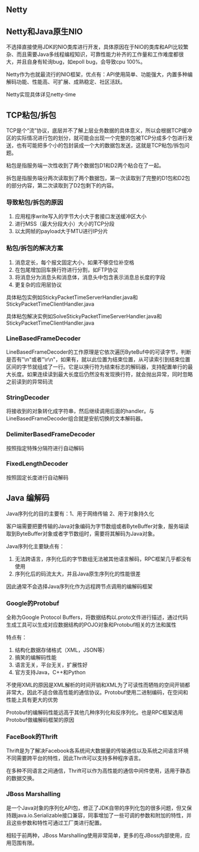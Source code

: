 ## Netty ##
## Netty和Java原生NIO ##
不选择直接使用JDK的NIO类库进行开发，具体原因在于NIO的类库和API比较繁杂、而且需要Java多线程编程知识，可靠性能力补齐的工作量和工作难度都很大，并且自身有轮询bug，如epoll bug，会导致cpu 100%。

Netty作为也就最流行的NIO框架，优点有：API使用简单、功能强大，内置多种编解码功能、性能高、可扩展、成熟稳定、社区活跃。


Netty实现具体详见netty-time

## TCP粘包/拆包 ##

TCP是个“流”协议，底层并不了解上层业务数据的具体意义，所以会根据TCP缓冲区的实际情况进行包的划分，就可能会出现一个完整的包被TCP分成多个包进行发送，也有可能把多个小的包封装成一个大的数据包发送，这就是TCP粘包/拆包问题。

粘包是指服务端一次性收到了两个数据包D1和D2两个粘合在了一起。

拆包是指服务端分两次读取到了两个数据包，第一次读取到了完整的D1包和D2包的部分内容，第二次读取到了D2包剩下的内容。

### 导致粘包/拆包的原因 ###

1. 应用程序write写入的字节大小大于套接口发送缓冲区大小
2. 进行MSS（最大分段大小）大小的TCP分段
3. 以太网帧的payload大于MTU进行IP分片

### 粘包/拆包的解决方案 ###
1. 消息定长，每个报文固定大小，如果不够空位补空格
2. 在包尾增加回车换行符进行分割，如FTP协议
3. 将消息分为消息头和消息体，消息头中包含表示消息总长度的字段
4. 更复杂的应用层协议

具体粘包实例如StickyPacketTimeServerHandler.java和StickyPacketTimeClientHandler.java

具体粘包解决实例如SolveStickyPacketTimeServerHandler.java和StickyPacketTimeClientHandler.java

### LineBasedFrameDecoder ###

LineBasedFrameDecoder的工作原理是它依次遍历ByteBuf中的可读字节，判断是否有"\n"或者"\r\n"，如果有，就以此位置为结束位置，从可读索引到结束位置区间的字节就组成了一行。它是以换行符为结束标志的解码器，支持配置单行的最大长度。如果连续读到最大长度后仍然没有发现换行符，就会抛出异常，同时忽略之前读到的异常码流

### StringDecoder ###
将接收到的对象转化成字符串，然后继续调用后面的handler。与LineBasedFrameDecoder组合就是安航切换的文本解码器。

### DelimiterBasedFrameDecoder ###
按照指定特殊分隔符进行自动解码

### FixedLengthDecoder ###
按照固定长度进行自动解码



## Java 编解码 ##
Java序列化的目的主要有：1、用于网络传输 2、用于对象持久化

客户端需要把要传输的Java对象编码为字节数组或者ByteBuffer对象，服务端读取到ByteBuffer对象或者字节数组时，需要将其解码为Java对象。

Java序列化主要缺点有：

1. 无法跨语言，序列化后的字节数组无法被其他语言解码，RPC框架几乎都没有使用
2. 序列化后的码流太大，并且Java原生序列化的性能很差

因此通常不会选择Java序列化作为远程跨节点调用的编解码框架

### Google的Protobuf ###
全称为Google Protocol Buffers，将数据结构以.proto文件进行描述，通过代码生成工具可以生成对应数据结构的POJO对象和Protobuf相关的方法和属性

特点有：

1. 结构化数据存储格式（XML，JSON等）
2. 搞笑的编解码性能
3. 语言无关，平台无关，扩展性好
4. 官方支持Java，C++和Python

不使用XML的原因是XML解析的时间开销和XML为了可读性而牺牲的空间开销都非常大，因此不适合做高性能的通信协议。Protobuf使用二进制编码，在空间和性能上具有更大的优势

Protobuf的编解码性能远高于其他几种序列化和反序列化。也是RPC框架选用Protobuf做编解码框架的原因

### FaceBook的Thrift ###
Thrift是为了解决Facebook各系统间大数据量的传输通信以及系统之间语言环境不同需要跨平台的特性，因此Thrift可以支持多种程序语言。

在多种不同语言之间通信，Thrift可以作为高性能的通信中间件使用，适用于静态的数据交换。


### JBoss Marshalling ###
是一个Java对象的序列化API包，修正了JDK自带的序列化包的很多问题，但又保持跟java.io.Serializable接口兼容，同事增加了一些可调的参数和附加的特性，并且这些参数和特性可通过工厂类进行配置。

相较于前两种，JBoss Marshalling使用非常简单，更多的在JBoss内部使用，应用范围有限。